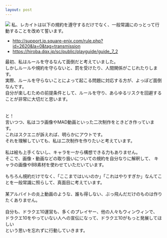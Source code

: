 ```yaml
---
layout: post
---
```

<img src="{{ site.baseurl }}/images/IMG_1473.jpg">
私、レカイトは以下の規約を遵守するだけでなく、一般常識にのっとって行動することを改めて誓います。
<br>
<ul>
    <li><a href="http://support.jp.square-enix.com/rule.php?id=2620&la=0&tag=transmission">http://support.jp.square-enix.com/rule.php?id=2620&la=0&tag=transmission</a></li>
    <li><a href="https://hiroba.dqx.jp/sc/public/playguide/guide_7_2">https://hiroba.dqx.jp/sc/public/playguide/guide_7_2</a></li>
</ul>

<p>最初、私はルールを守るなんて面倒だと考えていました。
<br>
しかしルールや規約を守らないと、罰を受けたり、人間関係がこじれたりします。
<br>
実際、ルールを守らないことによって起こる問題に対応する方が、よっぽど面倒なんです。
<br>
自分が楽しむための前提条件として、ルールを守り、あらゆるリスクを回避することが非常に大切だと思います。
<br><br><br>
と！
<br>
言いつつ、私はコラ画像やMAD動画といった二次制作をときどき作っています。
<br>
これはスクエニが訴えれば、明らかにアウトです。
<br>
それを理解していても、私は二次制作を作りたいと考えています。
<br>
<br>
私は絵も上手くないし、キャラを一から構想できる力もありません。
<br>
そこで、画像・動画などの取り扱いについての規約を自分なりに解釈して、
キャラの画像やBB素材を使わせていただいています。
<br>
<br>
もちろん規約だけでなく、「ここまではいいのか」「これはやりすぎか」なんてことを一般常識に照らして、真面目に考えています。
<br><br>
某アルバイトの炎上動画のような、誰も得しない、ぶっ飛んだだけのものは作りたくありません。
<br>
<br>
自分も、ドラクエ10運営も、多くのプレイヤー、他の人々もウィンウィンで、
<br>
ドラクエ10をやっていない人への宣伝になって、ドラクエ10がもっと発展してほしい
<br>
という思いを忘れずに行動していきます。
</p>
